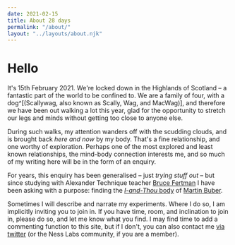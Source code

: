 ```yaml
---
date: 2021-02-15
title: About 28 days
permalink: "/about/"
layout: "../layouts/about.njk"
---
```


# Hello

It's 15th February 2021. We're locked down in the Highlands of Scotland – a fantastic part of the world to be confined to. We are a family of four, with a dog^[(Scallywag, also known as Scally, Wag, and MacWag)], and therefore we have been out walking a lot this year, glad for the opportunity to stretch our legs and minds without getting too close to anyone else.

During such walks, my attention wanders off with the scudding clouds, and is brought back _here and now_ by my body. That's a fine relationship, and one worthy of exploration. Perhaps one of the most explored and least known relationships, the mind-body connection interests me, and so much of my writing here will be in the form of an enquiry.

For years, this enquiry has been generalised – just _trying stuff out_ – but since studying with Alexander Technique teacher [Bruce Fertman](https://peacefulbodyschool.com/) I have been asking with a purpose: finding the [_I-and-Thou_ body](/notes/the-body-of-i-and-thou/) of [Martin Buber](/notes/i-and-thou/).

Sometimes I will describe and narrate my experiments. Where I do so, I am implicitly inviting you to join in. If you have time, room, and inclination to join in, please do so, and let me know what you find. I may find time to add a commenting function to this site, but if I don't, you can also contact me [via twitter](https://twitter.com/hoardinghopes) (or the Ness Labs community, if you are a member).

<!--
As a caveat to the writing on this blog, I might add that I have used some prompts that I met elsewhere – *movement meditations*, _awareness exercises_, and the ongoing ramblings of my mind. Some of that might be interesting, some of it may not make much sense or seem on-topic. [Hashtag **so be it**](https://twitter.com/#sobeit).
-->
